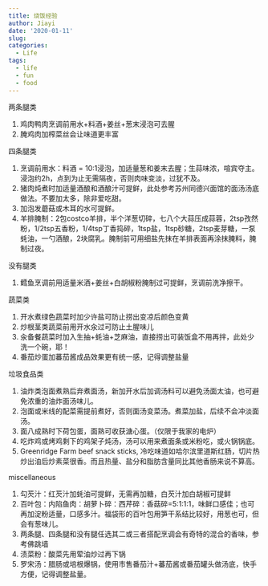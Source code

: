```yaml
---
title: 烧饭经验
author: Jiayi
date: '2020-01-11'
slug:
categories:
  - Life
tags:
  - life
  - fun
  - food
---
```


两条腿类  

1. 鸡肉鸭肉烹调前用水+料酒+姜丝+葱末浸泡可去腥  
1. 腌鸡肉加榨菜丝会让味道更丰富  

四条腿类    

1. 烹调前用水：料酒 = 10:1浸泡，加适量葱和姜末去腥；生蒜味浓，喧宾夺主。浸泡约2h，点到为止无需隔夜，否则肉味变淡，过犹不及。  
1. 猪肉炖煮时加适量酒酿和酒酿汁可提鲜，此处参考苏州同德兴面馆的面汤汤底做法。不要加太多，除非爱吃甜。  
1. 加泡发蘑菇或木耳的水可提鲜。  
1. 羊排腌制：2包costco羊排，半个洋葱切碎，七八个大蒜压成蒜蓉，2tsp孜然粉，1/2tsp五香粉，1/4tsp丁香捣碎，1tsp盐，1tsp砂糖，2tsp麦芽糖，一泵蚝油，一勺酒酿，2块腐乳。腌制前可用细盐先抹在羊排表面再涂抹腌料，腌制过夜。

没有腿类  

1. 鳕鱼烹调前用适量米酒+姜丝+白胡椒粉腌制过可提鲜，烹调前洗净擦干。  

蔬菜类  

1. 开水煮绿色蔬菜时加少许盐可防止捞出变凉后颜色变黄  
2. 炒根茎类蔬菜前用开水汆过可防止土腥味儿
3. 汆备餐蔬菜时加入生抽+蚝油+芝麻油，直接捞出可装饭盒不用再拌，此处少洗一个碗，耶！  
4. 番茄炒蛋加蕃茄酱成品效果更有统一感，记得调整盐量  

垃圾食品类  

1. 油炸类泡面煮熟后弃煮面汤，新加开水后加调汤料可以避免汤面太油，也可避免浓重的油炸面汤味儿。  
2. 泡面或米线的配菜需提前煮好，否则面汤变菜汤。煮菜加盐，后续不会冲淡面汤。  
3. 面八成熟时下荷包蛋，面熟可收获溏心蛋。（仅限于我家的电炉）  
4. 吃炸鸡或烤鸡剩下的鸡架子炖汤，汤可以用来煮面条或米粉吃，或火锅锅底。
5. Greenridge Farm beef snack sticks, 冷吃味道如哈尔滨里道斯红肠，切片热炒出油后炒素菜很香。而且热量、盐分和脂肪含量同比其他香肠来说不算高。  

miscellaneous  

1. 勾芡汁：红芡汁加蚝油可提鲜，无需再加糖，白芡汁加白胡椒可提鲜  
2. 百叶包：内陷鱼肉：胡萝卜碎：西芹碎：香菇碎=5:1:1:1，味鲜口感佳；也可再加淀粉适量，口感多汁。福袋形的百叶包用笋干系结比较好，用葱也可，但会有葱味儿。  
3. 两条腿、四条腿和没有腿任选其二或三者搭配烹调会有奇特的混合的香味，参考佛跳墙  
4. 渍菜粉：酸菜先用荤油炒过再下锅  
5. 罗宋汤：腊肠或培根爆锅，使用市售番茄汁+蕃茄酱或番茄罐头做汤底，快手方便，记得调整盐量。  
